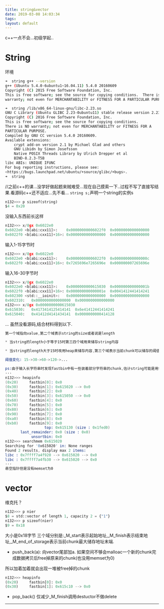 ```yaml
---
title: string&vector
date: 2019-03-08 14:03:34
tags:
layout: default
---
```

c++一点不会...初级学起..
<!--more-->
# String
环境
```sh
➜  string g++ --version
g++ (Ubuntu 5.4.0-6ubuntu1~16.04.11) 5.4.0 20160609
Copyright (C) 2015 Free Software Foundation, Inc.
This is free software; see the source for copying conditions.  There is NO
warranty; not even for MERCHANTABILITY or FITNESS FOR A PARTICULAR PURPOSE.

➜  string /lib/x86_64-linux-gnu/libc-2.23.so 
GNU C Library (Ubuntu GLIBC 2.23-0ubuntu11) stable release version 2.23, by Roland McGrath et al.
Copyright (C) 2016 Free Software Foundation, Inc.
This is free software; see the source for copying conditions.
There is NO warranty; not even for MERCHANTABILITY or FITNESS FOR A
PARTICULAR PURPOSE.
Compiled by GNU CC version 5.4.0 20160609.
Available extensions:
	crypt add-on version 2.1 by Michael Glad and others
	GNU Libidn by Simon Josefsson
	Native POSIX Threads Library by Ulrich Drepper et al
	BIND-8.2.3-T5B
libc ABIs: UNIQUE IFUNC
For bug reporting instructions, please see:
<https://bugs.launchpad.net/ubuntu/+source/glibc/+bugs>.
➜  string 
```
//之前c++的课...没学好做起题来贼难受...现在自己摸索一下..过程不写了直接写结果.看源码c++还不适应...先不看...
`string s;`声明一个string的实例s
```python
n132>>> p sizeof(string)
$4 = 0x20
```
没输入东西前长这样
```python
n132>>> x/8gx 0x6022e0
0x6022e0 <b[abi:cxx11]>:	0x00000000006022f0	0x0000000000000000
0x6022f0 <b[abi:cxx11]+16>:	0x0000000000000000	0x0000000000000000
```
输入1-15字节时
```python
n132>>> x/8gx 0x6022e0
0x6022e0 <b[abi:cxx11]>:	0x00000000006022f0	0x000000000000000c
0x6022f0 <b[abi:cxx11]+16>:	0x7265696e7265696e	0x000000007265696e
```
输入16-30字节时
```python
n132>>> x/8gx 0x6022e0
0x6022e0 <b[abi:cxx11]>:	0x0000000000615030	0x000000000000001b
0x6022f0 <b[abi:cxx11]+16>:	0x000000000000001e	0x0041412441414241
0x602300 <std::__ioinit>:	0x0000000000000000	0x0000000000000000
0x602310:	0x0000000000000000	0x0000000000000000
n132>>> x/8gx 0x0000000000615030
0x615030:	0x4173414125414141	0x6e41412441414241
0x615040:	0x41412d4141434141	0x0000000000414128
```
...
虽然没看源码,结合材料得到以下.
```s
第一个域指向value,第二个域表示string的size或者说是length

* 当string的length小于等于15时第三四个域用来储存string内容

* 当string的length大于15时改用heap来储存内容,第三个域表示当前chunk可以储存的阈值capcity.

阈值变化: 15->30->60->120->...

ps:由于输入长字符串时发现fastbin中有一些装着部分字符串的chunk,估计string可能是用尝试的办法..不过这看起来有些蠢..有朝一日去读读源码
···
n132>>> heapinfo
(0x20)     fastbin[0]: 0x0
(0x30)     fastbin[1]: 0x615020 --> 0x0
(0x40)     fastbin[2]: 0x0
(0x50)     fastbin[3]: 0x615050 --> 0x0
(0x60)     fastbin[4]: 0x0
(0x70)     fastbin[5]: 0x0
(0x80)     fastbin[6]: 0x0
(0x90)     fastbin[7]: 0x0
(0xa0)     fastbin[8]: 0x0
(0xb0)     fastbin[9]: 0x0
                  top: 0x615130 (size : 0x1fed0) 
       last_remainder: 0x0 (size : 0x0) 
            unsortbin: 0x0
n132>>> searchmem 0x615020
Searching for '0x615020' in: None ranges
Found 2 results, display max 2 items:
libc : 0x7ffff7a4f920 --> 0x615020 --> 0x0 
libc : 0x7ffff7a4fb30 --> 0x615020 --> 0x0 
···
悬空指针但是没有memset为0
```

# vector
维克托？
```python
n132>>> p nier
$8 = std::vector of length 1, capacity 2 = {"1"}
n132>>> p sizeof(nier)
$9 = 0x18
```
大小是0x18字节
三个域分别是:_M_start表示起始地址,_M_finish表示结束地址,_M_end_of_storage表示当前chunk最大储存地址末端.

* push_back(a):
向vector尾部加a.
如果空间不够会malloac一个新的chunk完成数据拷贝后free掉原来的chunk(也没用memset为0)

所以加着加着就会出现一堆被free掉的chunk
```python
n132>>> heapinfo
(0x20)     fastbin[0]: 0x0
(0x30)     fastbin[1]: 0x615c10 --> 0x0
```
* pop_back()
仅减少_M_finish调用destuctor不做delete




---








